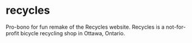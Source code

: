 # recycles
Pro-bono for fun remake of the Recycles website. Recycles is a not-for-profit bicycle recycling shop in Ottawa, Ontario.
